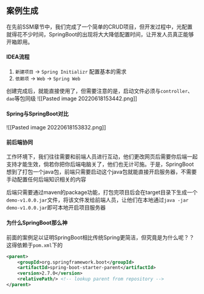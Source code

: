 ## 案例生成
在先前SSM章节中，我们完成了一个简单的CRUD项目，但开发过程中，光配置就得花不少时间，SpringBoot的出现将大大降低配置时间，让开发人员真正能够开箱即用。

#### IDEA流程
1. `新建项目` -> `Spring Initializr` 配置基本的需求
2. `依赖项` -> `Web` -> `Spring Web`

创建完成后，就能直接使用了，但需要注意的是，启动文件必须与`controller`、`dao`等包同级
![[Pasted image 20220618153442.png]]

#### Spring与SpringBoot对比
![[Pasted image 20220618153832.png]]

#### 前后端协同
工作环境下，我们往往需要和前端人员进行互动，他们更改网页后需要你后端一起支持才能生效，倘若你把你后端电脑关了，他们也无计可施。于是，SpringBoot想到了打包一个java包，前端只需要启动这个java包就能直接开启服务器，不需要手动配置任何后端知识相关的内容

后端只需要通过maven的package功能，打包完项目后会在target目录下生成一个`demo-v1.0.0.jar`文件，将该文件发给前端人员，让他们在本地通过`java -jar demo-v1.0.0.jar`即可本地开启项目服务器

#### 为什么SpringBoot那么神
前面的案例足以证明SpringBoot相比传统Spring更简洁，但究竟是为什么呢？？
这得依赖于`pom.xml`下的
```xml
<parent>  
    <groupId>org.springframework.boot</groupId>  
    <artifactId>spring-boot-starter-parent</artifactId>  
    <version>2.7.0</version>  
    <relativePath/> <!-- lookup parent from repository -->  
</parent>
```